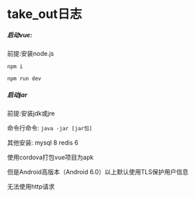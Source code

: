 # take_out日志
##### 启动vue:

前提:安装node.js

`npm i`

`npm run dev`

##### 启动jar

前提:安装jdk或jre

命令行命令:  `java -jar [jar包] `

其他安装: mysql 8    redis 6

使用cordova打包vue项目为apk

但是Android高版本（Android 6.0）以上默认使用TLS保护用户信息

无法使用http请求